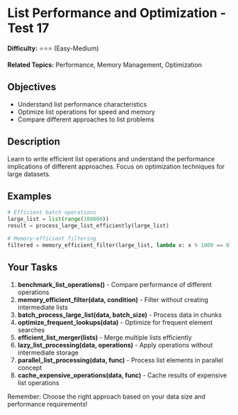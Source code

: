 # List Performance and Optimization - Test 17

**Difficulty:** ⭐⭐⭐ (Easy-Medium)

**Related Topics:** Performance, Memory Management, Optimization

## Objectives

- Understand list performance characteristics
- Optimize list operations for speed and memory
- Compare different approaches to list problems

## Description

Learn to write efficient list operations and understand the performance implications of different approaches. Focus on optimization techniques for large datasets.

## Examples

```python
# Efficient batch operations
large_list = list(range(100000))
result = process_large_list_efficiently(large_list)

# Memory-efficient filtering
filtered = memory_efficient_filter(large_list, lambda x: x % 1000 == 0)
```

## Your Tasks

1. **benchmark_list_operations()** - Compare performance of different operations
2. **memory_efficient_filter(data, condition)** - Filter without creating intermediate lists
3. **batch_process_large_list(data, batch_size)** - Process data in chunks
4. **optimize_frequent_lookups(data)** - Optimize for frequent element searches
5. **efficient_list_merger(lists)** - Merge multiple lists efficiently
6. **lazy_list_processing(data, operations)** - Apply operations without intermediate storage
7. **parallel_list_processing(data, func)** - Process list elements in parallel concept
8. **cache_expensive_operations(data, func)** - Cache results of expensive list operations

Remember: Choose the right approach based on your data size and performance requirements!
